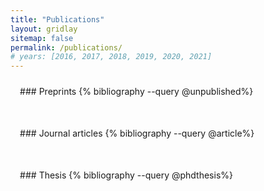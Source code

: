 ```yaml
---
title: "Publications"
layout: gridlay
sitemap: false
permalink: /publications/
# years: [2016, 2017, 2018, 2019, 2020, 2021]
---
```


<style>
.jumbotron{
    padding:3%;
    padding-bottom:10px;
    padding-top:10px;
    margin-top:10px;
    margin-bottom:30px;
}
</style>

<div class="jumbotron">
### Preprints
{% bibliography --query @unpublished%}
</div>

<div class="jumbotron">
### Journal articles
{% bibliography --query @article%}
</div>

<div class="jumbotron">
### Thesis
{% bibliography --query @phdthesis%}
</div>